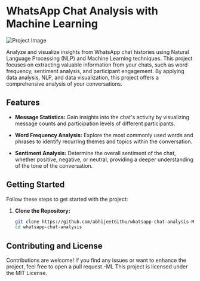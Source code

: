 # WhatsApp Chat Analysis with Machine Learning

![Project Image](https://i.ytimg.com/vi/avJp4f1uzuY/maxresdefault.jpg)

Analyze and visualize insights from WhatsApp chat histories using Natural Language Processing (NLP) and Machine Learning techniques. This project focuses on extracting valuable information from your chats, such as word frequency, sentiment analysis, and participant engagement. By applying data analysis, NLP, and data visualization, this project offers a comprehensive analysis of your conversations.

## Features

- **Message Statistics:** Gain insights into the chat's activity by visualizing message counts and participation levels of different participants.

- **Word Frequency Analysis:** Explore the most commonly used words and phrases to identify recurring themes and topics within the conversation.

- **Sentiment Analysis:** Determine the overall sentiment of the chat, whether positive, negative, or neutral, providing a deeper understanding of the tone of the conversation.

## Getting Started

Follow these steps to get started with the project:

1. **Clone the Repository:**

   ```bash
   git clone https://github.com/abhijeetGithu/whatsapp-chat-analysis-ML.git
   cd whatsapp-chat-analysis
## Contributing and License
  Contributions are welcome! If you find any issues or want to enhance the project, feel free to open a pull request.-ML
  This project is licensed under the MIT License.
